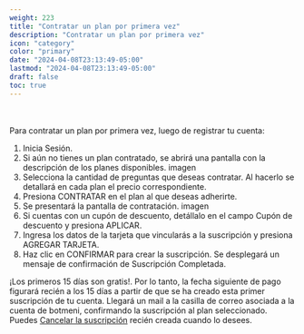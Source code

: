 ```yaml
---
weight: 223
title: "Contratar un plan por primera vez"
description: "Contratar un plan por primera vez"
icon: "category"
color: "primary"
date: "2024-04-08T23:13:49-05:00"
lastmod: "2024-04-08T23:13:49-05:00"
draft: false
toc: true
---
```

<br></br>
Para contratar un plan por primera vez, luego de registrar tu cuenta:

1. Inicia Sesión. 
2. Si aún no tienes un plan contratado, se abrirá una pantalla con la descripción de los planes disponibles.
imagen
3. Selecciona la cantidad de preguntas que deseas contratar. Al hacerlo se detallará en cada plan el precio correspondiente.
3. Presiona CONTRATAR en el plan al que deseas adherirte. 
4. Se presentará la pantalla de contratación. 
imagen
5. Si cuentas con un cupón de descuento, detállalo en el campo Cupón de descuento y presiona APLICAR.
6. Ingresa los datos de la tarjeta que vincularás a la suscripción y presiona AGREGAR TARJETA.
7. Haz clic en CONFIRMAR para crear la suscripción. Se desplegará un mensaje de confirmación de Suscripción Completada.

¡Los primeros 15 días son gratis!. Por lo tanto, la fecha siguiente de pago figurará recién a los 15 días a partir de que se ha creado esta primer suscripción de tu cuenta. 
Llegará un mail a la casilla de correo asociada a la cuenta de botmeni, confirmando la suscripción al plan seleccionado.
Puedes [Cancelar la suscripción](../../Suscripcíon_y_Pagos/Tu_Suscripcion/Cancelar_suscripción.md) recién creada cuando lo desees.
